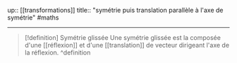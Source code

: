 up:: [[transformations]]
title:: "symétrie puis translation parallèle à l'axe de symétrie"
#maths 

---

> [!definition] Symétrie glissée
> Une symétrie glissée est la composée d'une [[réflexion]] et d'une [[translation]] de vecteur dirigeant l'axe de la réflexion.
^definition



